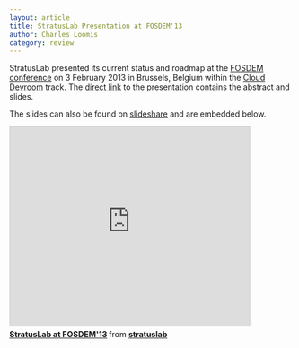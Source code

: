 ```yaml
---
layout: article
title: StratusLab Presentation at FOSDEM'13
author: Charles Loomis
category: review
---
```


StratusLab presented its current status and roadmap at the [FOSDEM
conference][fosdem] on 3 February 2013 in Brussels, Belgium within the
[Cloud Devroom][devroom] track.  The [direct link][abstract] to the
presentation contains the abstract and slides.

The slides can also be found on [slideshare][slideshare] and are
embedded below.

<iframe src="http://www.slideshare.net/slideshow/embed_code/16461324"
        width="427" height="356" 
        frameborder="0" 
        marginwidth="0" marginheight="0" 
        scrolling="no"
        style="border:1px solid #CCC;border-width:1px 1px 0;margin-bottom:5px" 
        allowfullscreen 
        webkitallowfullscreen 
        mozallowfullscreen>
</iframe>

<div style="margin-bottom:5px">
  <strong>
    <a href="http://www.slideshare.net/stratuslab/stratuslab-at-fosdem13"
       title="StratusLab at FOSDEM&#39;13" 
       target="_blank">StratusLab at FOSDEM&#39;13</a>
  </strong>
  from 
  <strong>
    <a href="http://www.slideshare.net/stratuslab" target="_blank">stratuslab</a>
  </strong>
</div>


[fosdem]: https://fosdem.org/2013/
[devroom]: https://fosdem.org/2013/schedule/track/cloud/
[abstract]: https://fosdem.org/2013/schedule/event/stratuslab/
[slideshare]: http://www.slideshare.net/stratuslab/stratuslab-at-fosdem13
